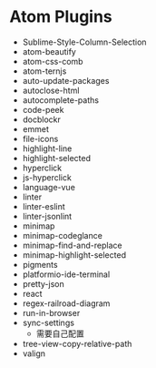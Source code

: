 # Atom Plugins

- Sublime-Style-Column-Selection
- atom-beautify
- atom-css-comb
- atom-ternjs
- auto-update-packages
- autoclose-html
- autocomplete-paths
- code-peek
- docblockr
- emmet
- file-icons
- highlight-line
- highlight-selected
- hyperclick
- js-hyperclick
- language-vue
- linter
- linter-eslint
- linter-jsonlint
- minimap
- minimap-codeglance
- minimap-find-and-replace
- minimap-highlight-selected
- pigments
- platformio-ide-terminal
- pretty-json
- react
- regex-railroad-diagram
- run-in-browser
- sync-settings
  - 需要自己配置
- tree-view-copy-relative-path
- valign